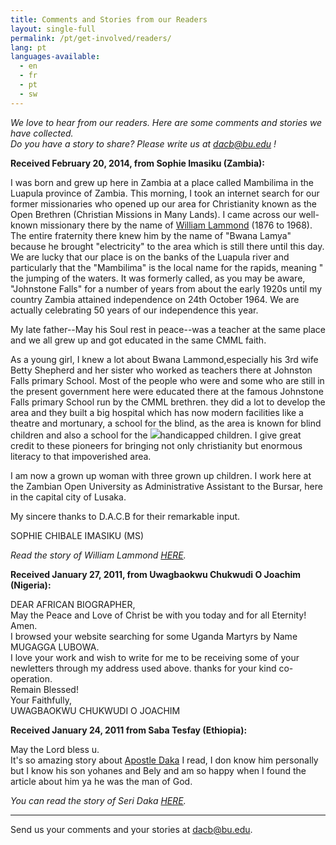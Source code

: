 ```yaml
---
title: Comments and Stories from our Readers
layout: single-full
permalink: /pt/get-involved/readers/
lang: pt
languages-available:                         
  - en
  - fr
  - pt
  - sw
---
```


_We love to hear from our readers. Here are some comments and stories we have collected.  
Do you have a story to share? Please write us at [dacb@bu.edu](mailto:dacb@omsc.org) !_

**Received February 20, 2014, from Sophie Imasiku (Zambia):**

I was born and grew up here in Zambia at a place called Mambilima in the Luapula province of Zambia. This morning, I took an internet search for our former missionaries who opened up our area for Christianity known as the Open Brethren (Christian Missions in Many Lands). I came across our well-known missionary there by the name of [William Lammond](stories/zambia/lammond_william.html) (1876 to 1968). The entire fraternity there knew him by the name of "Bwana Lamya" because he brought "electricity" to the area which is still there until this day. We are lucky that our place is on the banks of the Luapula river and particularly that the "Mambilima" is the local name for the rapids, meaning " the jumping of the waters. It was formerly called, as you may be aware, "Johnstone Falls" for a number of years from about the early 1920s until my country Zambia attained independence on 24th October 1964\. We are actually celebrating 50 years of our independence this year.  

My late father--May his Soul rest in peace--was a teacher at the same place and we all grew up and got educated in the same CMML faith.  

As a young girl, I knew a lot about Bwana Lammond,especially his 3rd wife Betty Shepherd and her sister who worked as teachers there at Johnston Falls primary School. Most of the people who were and some who are still in the present government here were educated there at the famous Johnstone Falls primary School run by the CMML brethren. they did a lot to develop the area and they built a big hospital which has now modern facilities like a theatre and mortunary, a school for the blind, as the area is known for blind children and also a school for the ![](/buttonimages/sophie-imasiku.jpg)handicapped children. I give great credit to these pioneers for bringing not only christianity but enormous literacy to that impoverished area.  

I am now a grown up woman with three grown up children. I work here at the Zambian Open University as Administrative Assistant to the Bursar, here in the capital city of Lusaka.  

My sincere thanks to D.A.C.B for their remarkable input.  

SOPHIE CHIBALE IMASIKU (MS)

_Read the story of William Lammond [HERE](stories/zambia/lammond_william.html)._  

**Received January 27, 2011, from Uwagbaokwu Chukwudi O Joachim (Nigeria):**

DEAR AFRICAN BIOGRAPHER,  
May the Peace and Love of Christ be with you today and for all Eternity! Amen.  
I browsed your website searching for some Uganda Martyrs by Name MUGAGGA LUBOWA.  
I love your work and wish to write for me to be receiving some of your newletters through my address used above. thanks for your kind co-operation.  
Remain Blessed!  
Your Faithfully,  
UWAGBAOKWU CHUKWUDI O JOACHIM

**Received January 24, 2011 from Saba Tesfay (Ethiopia):**

May the Lord bless u.  
It's so amazing story about [Apostle Daka](stories/ethiopia/seri_daka.html) I read, I don know him personally but I know his son yohanes and Bely and am so happy when I found the article about him ya he was the man of God.

_You can read the story of Seri Daka [HERE](stories/ethiopia/seri_daka.html)._  

* * *

Send us your comments and your stories at [dacb@bu.edu](mailto:dacb@omsc.org).
